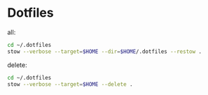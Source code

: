 # Dotfiles

all:

```sh
cd ~/.dotfiles
stow --verbose --target=$HOME --dir=$HOME/.dotfiles --restow .
```

delete:

```sh
cd ~/.dotfiles
stow --verbose --target=$HOME --delete .
```
